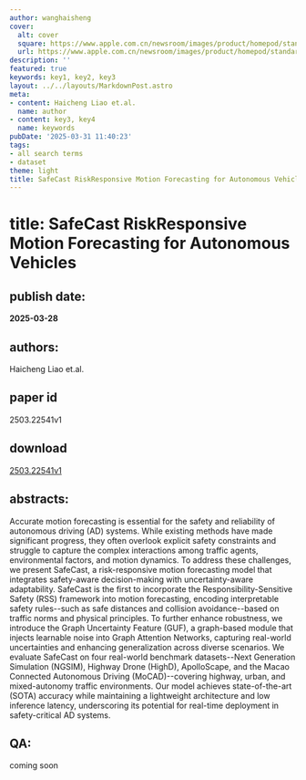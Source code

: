```yaml
---
author: wanghaisheng
cover:
  alt: cover
  square: https://www.apple.com.cn/newsroom/images/product/homepod/standard/Apple-HomePod-hero-230118_big.jpg.large_2x.jpg
  url: https://www.apple.com.cn/newsroom/images/product/homepod/standard/Apple-HomePod-hero-230118_big.jpg.large_2x.jpg
description: ''
featured: true
keywords: key1, key2, key3
layout: ../../layouts/MarkdownPost.astro
meta:
- content: Haicheng Liao et.al.
  name: author
- content: key3, key4
  name: keywords
pubDate: '2025-03-31 11:40:23'
tags:
- all search terms
- dataset
theme: light
title: SafeCast RiskResponsive Motion Forecasting for Autonomous Vehicles
---
```


# title: SafeCast RiskResponsive Motion Forecasting for Autonomous Vehicles 
## publish date: 
**2025-03-28** 
## authors: 
  Haicheng Liao et.al. 
## paper id
2503.22541v1
## download
[2503.22541v1](http://arxiv.org/abs/2503.22541v1)
## abstracts:
Accurate motion forecasting is essential for the safety and reliability of autonomous driving (AD) systems. While existing methods have made significant progress, they often overlook explicit safety constraints and struggle to capture the complex interactions among traffic agents, environmental factors, and motion dynamics. To address these challenges, we present SafeCast, a risk-responsive motion forecasting model that integrates safety-aware decision-making with uncertainty-aware adaptability. SafeCast is the first to incorporate the Responsibility-Sensitive Safety (RSS) framework into motion forecasting, encoding interpretable safety rules--such as safe distances and collision avoidance--based on traffic norms and physical principles. To further enhance robustness, we introduce the Graph Uncertainty Feature (GUF), a graph-based module that injects learnable noise into Graph Attention Networks, capturing real-world uncertainties and enhancing generalization across diverse scenarios. We evaluate SafeCast on four real-world benchmark datasets--Next Generation Simulation (NGSIM), Highway Drone (HighD), ApolloScape, and the Macao Connected Autonomous Driving (MoCAD)--covering highway, urban, and mixed-autonomy traffic environments. Our model achieves state-of-the-art (SOTA) accuracy while maintaining a lightweight architecture and low inference latency, underscoring its potential for real-time deployment in safety-critical AD systems.
## QA:
coming soon
